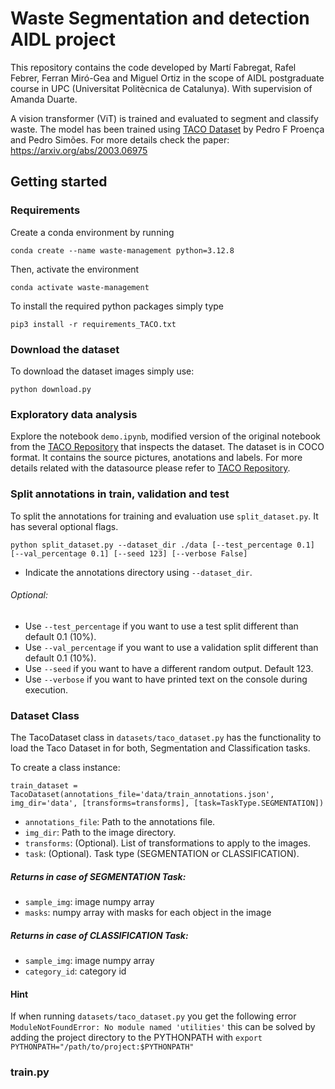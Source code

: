 # Waste Segmentation and detection AIDL project

This repository contains the code developed by Martí Fabregat, Rafel Febrer, Ferran Miró-Gea and Miguel Ortiz in the scope of AIDL postgraduate course in UPC (Universitat Politècnica de Catalunya). With supervision of Amanda Duarte.

A vision transformer (ViT) is trained and evaluated to segment and classify waste. The model has been trained using [TACO Dataset](http://tacodataset.org) by Pedro F Proença and Pedro Simões. For more details check the paper: https://arxiv.org/abs/2003.06975

## Getting started

### Requirements 

Create a conda environment by running
```
conda create --name waste-management python=3.12.8
```

Then, activate the environment
```
conda activate waste-management
```

To install the required python packages simply type
```
pip3 install -r requirements_TACO.txt
```
### Download the dataset

To download the dataset images simply use:
```
python download.py
```

### Exploratory data analysis

Explore the notebook ``demo.ipynb``, modified version of the original notebook from the [TACO Repository](https://github.com/pedropro/TACO) that inspects the dataset.
The dataset is in COCO format. It contains the source pictures, anotations and labels. For more details related with the datasource please refer to [TACO Repository](https://github.com/pedropro/TACO).

### Split annotations in train, validation and test

To split the annotations for training and evaluation use ``split_dataset.py``. It has several optional flags.
```
python split_dataset.py --dataset_dir ./data [--test_percentage 0.1] [--val_percentage 0.1] [--seed 123] [--verbose False]
```
* Indicate the annotations directory using ``--dataset_dir``.
###### Optional:
* Use ``--test_percentage`` if you want to use a test split different than default 0.1 (10%).
* Use ``--val_percentage`` if you want to use a validation split different than default 0.1 (10%).
* Use ``--seed`` if you want to have a different random output. Default 123.
* Use ``--verbose`` if you want to have printed text on the console during execution.

### Dataset Class

The TacoDataset class in ``datasets/taco_dataset.py`` has the functionality to load the Taco Dataset in for both, Segmentation and Classification tasks.

To create a class instance:
```
train_dataset = TacoDataset(annotations_file='data/train_annotations.json', img_dir='data', [transforms=transforms], [task=TaskType.SEGMENTATION])
```
* ``annotations_file``: Path to the annotations file.
* ``img_dir``: Path to the image directory.
* ``transforms``: (Optional). List of transformations to apply to the images.
* ``task``: (Optional). Task type (SEGMENTATION or CLASSIFICATION).

##### Returns in case of SEGMENTATION Task:
- ``sample_img``: image numpy array
- ``masks``: numpy array with masks for each object in the image

##### Returns in case of CLASSIFICATION Task:
- ``sample_img``: image numpy array
- ``category_id``: category id

#### Hint
If when running ``datasets/taco_dataset.py`` you get the following error ``ModuleNotFoundError: No module named 'utilities'`` this can be solved by adding the project directory to the PYTHONPATH with ``export PYTHONPATH="/path/to/project:$PYTHONPATH"``

### train.py




